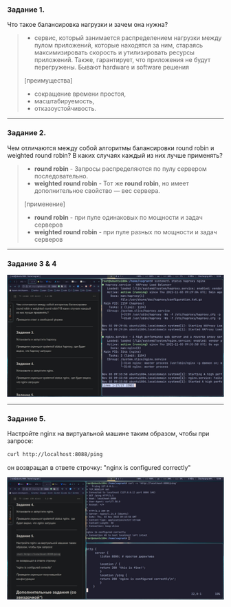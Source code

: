 ### Задание 1.

Что такое балансировка нагрузки и зачем она нужна?

> * сервис, который занимается распределением нагрузки между пулом приложений, которые находятся за ним, стараясь максимизировать скорость и утилизировать ресурсы приложений. Также, гарантирует, что приложения не будут перегружены. Бывают hardware и software решения
> 
> [преимущества]
>
> * сокращение времени простоя,
> * масштабируемость,
> * отказоустойчивость.

---
### Задание 2.

Чем отличаются между собой алгоритмы балансировки round robin и weighted round robin? В каких случаях каждый из них лучше применять?

> * **round robin** - Запросы распределяются по пулу сервером последовательно.
> * **weighted round robin** - Тот же **round robin**, но имеет дополнительное свойство — вес сервера. 
> 
> [применение] 
>
> * **round robin** - при пуле одинаковых по мощности и задач серверов
> * **weighted round robin** - при пуле разных по мощности и задач серверов

---
### Задание 3 & 4

![](https://github.com/NicholasKrupenin/netology_git/blob/main/Monitoring/img/haproxy_nginx.jpg)

---
### Задание 5.

Настройте nginx на виртуальной машине таким образом, чтобы при запросе:

```sh
curl http://localhost:8088/ping
```

он возвращал в ответе строчку:
"nginx is configured correctly"

![](https://github.com/NicholasKrupenin/netology_git/blob/main/Monitoring/img/nginx.jpg)
